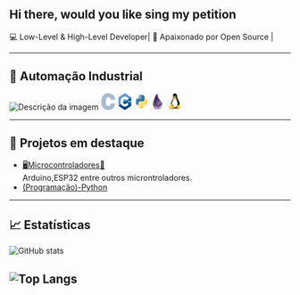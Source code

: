 ## Hi there, would you like sing my petition 


💻 Low-Level & High-Level Developer| 🚀 Apaixonado por Open Source | 

---

## 🚀 Automação Industrial

<p align="left">
  <img src="https://user-images.githubusercontent.com/5421823/62779159-4cf76880-baaa-11e9-8318-e20a1aaa913a.png" alt="Descrição da imagem" width="34"/>  
  <img src="https://raw.githubusercontent.com/devicons/devicon/master/icons/c/c-original.svg" alt="C" width="26" height="30"/>
  <img src="https://raw.githubusercontent.com/devicons/devicon/master/icons/cplusplus/cplusplus-original.svg" alt="C++" width="26" height="30"/>
  <img src="https://raw.githubusercontent.com/devicons/devicon/master/icons/python/python-original.svg" alt="Python" width="26" height="30"/>
  <img src="https://raw.githubusercontent.com/devicons/devicon/master/icons/elixir/elixir-original.svg" alt="Elixir" width="26" height="30"/>
  <img src="https://raw.githubusercontent.com/devicons/devicon/master/icons/linux/linux-original.svg" alt="Linux" width="26" height="30"/>
</p>

---

## 📌 Projetos em destaque
- [🖥️Microcontroladores🤖](https://github.com/Lunixz02/-Automacao--01-Arduino)  
  Arduino,ESP32 entre outros microntroladores. 
- [(Programação)-Python](https://github.com/Lunixz02/Programacao-Pyhton/tree/main)  
  


---

## 📈 Estatísticas
![GitHub stats](https://github-readme-stats.vercel.app/api?username=seunome&show_icons=true&theme=radical)

![Top Langs](https://github-readme-stats.vercel.app/api/top-langs/?username=SEUNOME&layout=compact&theme=radical)
---

